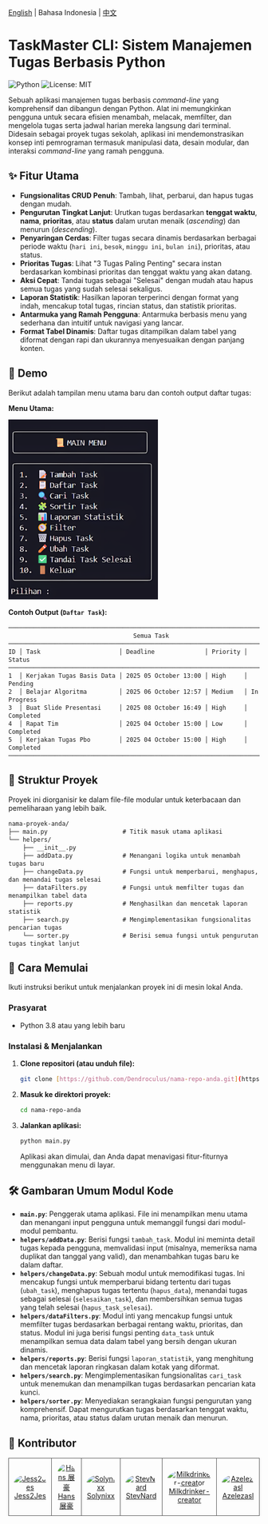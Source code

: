 [English](README.md) | Bahasa Indonesia | [中文](READMECN.md)
# TaskMaster CLI: Sistem Manajemen Tugas Berbasis Python

![Python](https://img.shields.io/badge/python-3.x-blue.svg)
![License: MIT](https://img.shields.io/badge/License-MIT-green.svg)

Sebuah aplikasi manajemen tugas berbasis *command-line* yang komprehensif dan dibangun dengan Python. Alat ini memungkinkan pengguna untuk secara efisien menambah, melacak, memfilter, dan mengelola tugas serta jadwal harian mereka langsung dari terminal. Didesain sebagai proyek tugas sekolah, aplikasi ini mendemonstrasikan konsep inti pemrograman termasuk manipulasi data, desain modular, dan interaksi *command-line* yang ramah pengguna.

## ✨ Fitur Utama

-   **Fungsionalitas CRUD Penuh**: Tambah, lihat, perbarui, dan hapus tugas dengan mudah.
-   **Pengurutan Tingkat Lanjut**: Urutkan tugas berdasarkan **tenggat waktu**, **nama**, **prioritas**, atau **status** dalam urutan menaik (*ascending*) dan menurun (*descending*).
-   **Penyaringan Cerdas**: Filter tugas secara dinamis berdasarkan berbagai periode waktu (`hari ini`, `besok`, `minggu ini`, `bulan ini`), prioritas, atau status.
-   **Prioritas Tugas**: Lihat "3 Tugas Paling Penting" secara instan berdasarkan kombinasi prioritas dan tenggat waktu yang akan datang.
-   **Aksi Cepat**: Tandai tugas sebagai "Selesai" dengan mudah atau hapus semua tugas yang sudah selesai sekaligus.
-   **Laporan Statistik**: Hasilkan laporan terperinci dengan format yang indah, mencakup total tugas, rincian status, dan statistik prioritas.
-   **Antarmuka yang Ramah Pengguna**: Antarmuka berbasis menu yang sederhana dan intuitif untuk navigasi yang lancar.
-   **Format Tabel Dinamis**: Daftar tugas ditampilkan dalam tabel yang diformat dengan rapi dan ukurannya menyesuaikan dengan panjang konten.

## 📸 Demo

Berikut adalah tampilan menu utama baru dan contoh output daftar tugas:

**Menu Utama:**

<img src="assets/MENU_APPEARANCE.png" alt="Menu Appearance" width="300">

**Contoh Output (`Daftar Task`):**
```
──────────────────────────────────────────────────────────────────────────────────
                                   Semua Task
──────────────────────────────────────────────────────────────────────────────────
ID │ Task                      │ Deadline              │ Priority │ Status
──────────────────────────────────────────────────────────────────────────────────
1  │ Kerjakan Tugas Basis Data │ 2025 05 October 13:00 │ High     │ Pending
2  │ Belajar Algoritma         │ 2025 06 October 12:57 │ Medium   │ In Progress
3  │ Buat Slide Presentasi     │ 2025 08 October 16:49 │ High     │ Completed
4  │ Rapat Tim                 │ 2025 04 October 15:00 │ Low      │ Completed
5  │ Kerjakan Tugas Pbo        │ 2025 04 October 15:00 │ High     │ Completed
──────────────────────────────────────────────────────────────────────────────────
```

## 📂 Struktur Proyek

Proyek ini diorganisir ke dalam file-file modular untuk keterbacaan dan pemeliharaan yang lebih baik.

```
nama-proyek-anda/
├── main.py                     # Titik masuk utama aplikasi
└── helpers/
    ├── __init__.py
    ├── addData.py              # Menangani logika untuk menambah tugas baru
    ├── changeData.py           # Fungsi untuk memperbarui, menghapus, dan menandai tugas selesai
    ├── dataFilters.py          # Fungsi untuk memfilter tugas dan menampilkan tabel data
    ├── reports.py              # Menghasilkan dan mencetak laporan statistik
    ├── search.py               # Mengimplementasikan fungsionalitas pencarian tugas
    └── sorter.py               # Berisi semua fungsi untuk pengurutan tugas tingkat lanjut
```

## 🚀 Cara Memulai

Ikuti instruksi berikut untuk menjalankan proyek ini di mesin lokal Anda.

### Prasyarat

-   Python 3.8 atau yang lebih baru

### Instalasi & Menjalankan

1.  **Clone repositori (atau unduh file):**
    ```sh
    git clone [https://github.com/Dendroculus/nama-repo-anda.git](https://github.com/Dendroculus/nama-repo-anda.git)
    ```
2.  **Masuk ke direktori proyek:**
    ```sh
    cd nama-repo-anda
    ```
3.  **Jalankan aplikasi:**
    ```sh
    python main.py
    ```
    Aplikasi akan dimulai, dan Anda dapat menavigasi fitur-fiturnya menggunakan menu di layar.

## 🛠️ Gambaran Umum Modul Kode

-   **`main.py`**: Penggerak utama aplikasi. File ini menampilkan menu utama dan menangani input pengguna untuk memanggil fungsi dari modul-modul pembantu.
-   **`helpers/addData.py`**: Berisi fungsi `tambah_task`. Modul ini meminta detail tugas kepada pengguna, memvalidasi input (misalnya, memeriksa nama duplikat dan tanggal yang valid), dan menambahkan tugas baru ke dalam daftar.
-   **`helpers/changeData.py`**: Sebuah modul untuk memodifikasi tugas. Ini mencakup fungsi untuk memperbarui bidang tertentu dari tugas (`ubah_task`), menghapus tugas tertentu (`hapus_data`), menandai tugas sebagai selesai (`selesaikan_task`), dan membersihkan semua tugas yang telah selesai (`hapus_task_selesai`).
-   **`helpers/dataFilters.py`**: Modul inti yang mencakup fungsi untuk memfilter tugas berdasarkan berbagai rentang waktu, prioritas, dan status. Modul ini juga berisi fungsi penting `data_task` untuk menampilkan semua data dalam tabel yang bersih dengan ukuran dinamis.
-   **`helpers/reports.py`**: Berisi fungsi `laporan_statistik`, yang menghitung dan mencetak laporan ringkasan dalam kotak yang diformat.
-   **`helpers/search.py`**: Mengimplementasikan fungsionalitas `cari_task` untuk menemukan dan menampilkan tugas berdasarkan pencarian kata kunci.
-   **`helpers/sorter.py`**: Menyediakan serangkaian fungsi pengurutan yang komprehensif. Dapat mengurutkan tugas berdasarkan tenggat waktu, nama, prioritas, atau status dalam urutan menaik dan menurun.

## 👤 Kontributor

<table border="0" cellspacing="10" cellpadding="5">
  <tr>
    <td align="center" style="border: 1px solid #555; padding: 10px;">
      <a href="https://github.com/Jess2Jes">
        <img src="https://github.com/Jess2Jes.png" width="100" height="100" alt="Jess2Jes" style="border-radius: 50%;"/>
      </a>
      <br/>
      <a href="https://github.com/Jess2Jes">Jess2Jes</a>
    </td>
    <td align="center" style="border: 1px solid #555; padding: 10px;">
      <a href="https://github.com/Dendroculus">
        <img src="https://github.com/Dendroculus.png" width="100" height="100" alt="Hans 展豪" style="border-radius: 50%;"/>
      </a>
      <br/>
      <a href="https://github.com/Dendroculus">Hans 展豪</a>
    </td>
    <td align="center" style="border: 1px solid #555; padding: 10px;">
      <a href="https://github.com/Solynixx">
        <img src="https://github.com/Solynixx.png" width="100" height="100" alt="Solynixx" style="border-radius: 50%;"/>
      </a>
      <br/>
      <a href="https://github.com/Solynixx">Solynixx</a>
    </td>
    <td align="center" style="border: 1px solid #555; padding: 10px;">
      <a href="https://github.com/StevNard">
        <img src="https://github.com/StevNard.png" width="100" height="100" alt="StevNard" style="border-radius: 50%;"/>
      </a>
      <br/>
      <a href="https://github.com/StevNard">StevNard</a>
    </td>
    <td align="center" style="border: 1px solid #555; padding: 10px;">
      <a href="https://github.com/Milkdrinker-creator">
        <img src="https://github.com/Milkdrinker-creator.png" width="100" height="100" alt="Milkdrinker-creator" style="border-radius: 50%;"/>
      </a>
      <br/>
      <a href="https://github.com/Milkdrinker-creator">Milkdrinker-creator</a>
    </td>
        <td align="center" style="border: 1px solid #555; padding: 10px;">
      <a href="https://github.com/Azelezasl">
        <img src="https://github.com/Azelezasl.png" width="100" height="100" alt="Azelezasl" style="border-radius: 50%;"/>
      </a>
      <br/>
      <a href="https://github.com/Azelezasl">Azelezasl</a>
    </td>
    
  </tr>
</table>